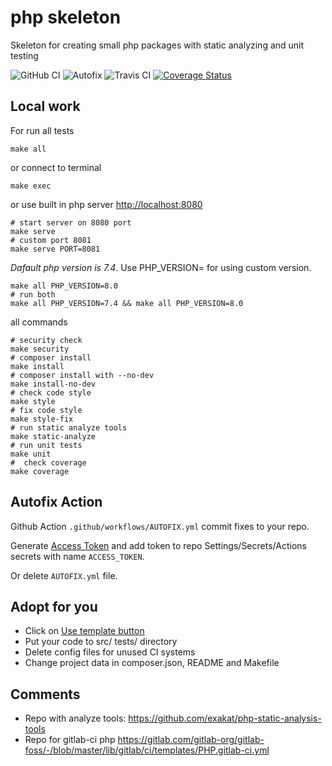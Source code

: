 # php skeleton

Skeleton for creating small php packages with static analyzing and unit testing

![GitHub CI](https://github.com/otis22/php-skeleton/workflows/CI/badge.svg)
![Autofix](https://github.com/otis22/php-skeleton/workflows/AUTOFIX/badge.svg)
![Travis CI](https://api.travis-ci.org/otis22/php-skeleton.svg?branch=master)
[![Coverage Status](https://coveralls.io/repos/github/otis22/php-skeleton/badge.svg?branch=master)](https://coveralls.io/github/otis22/php-skeleton?branch=master)

## Local work

For run all tests
```shell
make all
```
or connect to terminal
```shell
make exec
```

or use built in php server [http://localhost:8080](http://localhost:8080)
```shell
# start server on 8080 port
make serve 
# custom port 8081
make serve PORT=8081
```

*Dafault php version is 7.4*. Use PHP_VERSION= for using custom version. 
```shell
make all PHP_VERSION=8.0
# run both 
make all PHP_VERSION=7.4 && make all PHP_VERSION=8.0
```

all commands
```shell
# security check
make security
# composer install
make install
# composer install with --no-dev
make install-no-dev
# check code style
make style
# fix code style
make style-fix
# run static analyze tools
make static-analyze
# run unit tests
make unit
#  check coverage
make coverage
```

## Autofix Action

Github Action `.github/workflows/AUTOFIX.yml` commit fixes to your repo. 

Generate [Access Token](https://github.com/settings/tokens) and add token 
to repo Settings/Secrets/Actions secrets with name `ACCESS_TOKEN`. 

Or delete `AUTOFIX.yml` file.

## Adopt for you 

- Click on [Use template button](https://prnt.sc/w7avaw) 
- Put your code to src/ tests/ directory
- Delete config files for unused CI systems
- Change project data in composer.json, README and Makefile


## Comments 

- Repo with analyze tools: https://github.com/exakat/php-static-analysis-tools
- Repo for gitlab-ci php https://gitlab.com/gitlab-org/gitlab-foss/-/blob/master/lib/gitlab/ci/templates/PHP.gitlab-ci.yml
